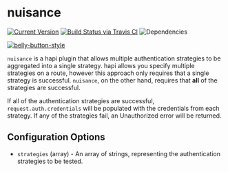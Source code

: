# nuisance

[![Current Version](https://img.shields.io/npm/v/nuisance.svg)](https://www.npmjs.org/package/nuisance)
[![Build Status via Travis CI](https://travis-ci.org/continuationlabs/nuisance.svg?branch=master)](https://travis-ci.org/continuationlabs/nuisance)
![Dependencies](http://img.shields.io/david/continuationlabs/nuisance.svg)

[![belly-button-style](https://cdn.rawgit.com/continuationlabs/belly-button/master/badge.svg)](https://github.com/continuationlabs/belly-button)

`nuisance` is a hapi plugin that allows multiple authentication strategies to be aggregated into a single strategy. hapi allows you specify multiple strategies on a route, however this approach only requires that a single strategy is successful. `nuisance`, on the other hand, requires that **all** of the strategies are successful.

If all of the authentication strategies are successful, `request.auth.credentials` will be populated with the credentials from each strategy. If any of the strategies fail, an Unauthorized error will be returned.

## Configuration Options

- `strategies` (array) - An array of strings, representing the authentication strategies to be tested.

